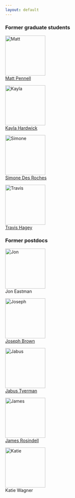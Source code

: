 ```yaml
---
layout: default
---
```


### Former graduate students

<img src="../images/matt.jpg" alt="Matt" style="width: 128px;"/><br>
<a href="http://mwpennell.github.io/">Matt Pennell</a>

<img src="../images/kayla.jpg" alt="Kayla" style="width: 128px;"/><br>
<a href="https://kaylamhardwick.wordpress.com/">Kayla Hardwick</a>

<img src="../images/simone.jpg" alt="Simone" style="width: 128px;"/><br>
<a href="http://www.simonedr.com/">Simone Des Roches</a>

<img src="../images/travis.jpg" alt="Travis" style="width: 128px;"/><br>
<a href="http://travis-hagey.weebly.com/">Travis Hagey</a>


### Former postdocs

<img src="../images/jon_eastman.jpg" alt="Jon" style="width: 128px;"/><br>
Jon Eastman

<img src="../images/joseph.jpg" alt="Joseph" style="width: 128px;"/><br>
<a href="http://www-personal.umich.edu/~josephwb/">Joseph Brown</a>

<img src="../images/jabus.jpg" alt="Jabus" style="width: 128px;"/><br>
<a href="http://jabustyerman.com/">Jabus Tyerman</a>

<img src="../images/james.jpg" alt="James" style="width: 128px;"/><br>
<a href="http://www.imperial.ac.uk/people/j.rosindell">James Rosindell</a>

<img src="../images/katie.jpg" alt="Katie" style="width: 128px;"/><br>
Katie Wagner

